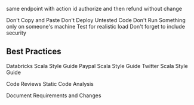 
same endpoint with action id
authorize and then refund without change

Don't Copy and Paste
Don't Deploy Untested Code
Don't Run Something only on someone's machine
Test for realistic load
Don't forget to include security

Best Practices
----------------------------
Databricks Scala Style Guide
Paypal Scala Style Guide
Twitter Scala Style Guide

Code Reviews
Static Code Analysis

Document Requirements and Changes